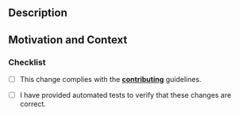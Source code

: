 ## Description
<!--- Please describe your changes in detail -->


## Motivation and Context
<!--- Why is this change required? What problem does it solve? -->
<!-- Please reference the issue tracking number that this pull request relates to -->


<!-- Which ticket does this pull request close? -->
<!--- eg. "Closes #1" -->

### Checklist
<!--- Please check all the boxes that apply. --->
- [ ] This change complies with the [**contributing**](https://daniel-samson.github.io/typefs/docs/contributing/join) guidelines.
- [ ] I have provided automated tests to verify that these changes are correct.


